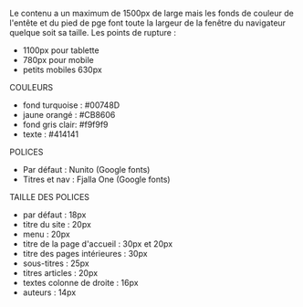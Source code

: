 Le contenu a un maximum de 1500px de large mais les fonds de couleur de l'entête et du pied de pge font toute la largeur de la fenêtre du navigateur quelque soit sa taille.
Les points de rupture :

- 1100px pour tablette
- 780px pour mobile
- petits mobiles 630px

COULEURS

- fond turquoise : #00748D
- jaune orangé : #CB8606
- fond gris clair: #f9f9f9
- texte : #414141

POLICES

- Par défaut : Nunito (Google fonts)
- Titres et nav : Fjalla One (Google fonts)

TAILLE DES POLICES

- par défaut : 18px
- titre du site : 20px
- menu : 20px
- titre de la page d'accueil : 30px et 20px
- titre des pages intérieures : 30px
- sous-titres : 25px
- titres articles : 20px
- textes colonne de droite : 16px
- auteurs : 14px
